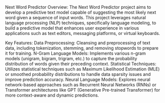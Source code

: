 Next Word Predictor
Overview:
The Next Word Predictor project aims to develop a predictive text model capable of suggesting the most likely next word given a sequence of input words. This project leverages natural language processing (NLP) techniques, specifically language modeling, to build a predictive model that enhances user experience in various applications such as text editors, messaging platforms, or virtual keyboards.

Key Features:
Data Preprocessing: Cleansing and preprocessing of text data, including tokenization, stemming, and removing stopwords to prepare it for training.
N-Gram Language Models: Implements various n-gram models (unigram, bigram, trigram, etc.) to capture the probability distribution of words given their preceding context.
Statistical Techniques: Utilizes statistical techniques such as Maximum Likelihood Estimation (MLE) or smoothed probability distributions to handle data sparsity issues and improve prediction accuracy.
Neural Language Models: Explores neural network-based approaches such as Recurrent Neural Networks (RNNs) or Transformer architectures like GPT (Generative Pre-trained Transformer) for more context-aware and dynamic predictions.
